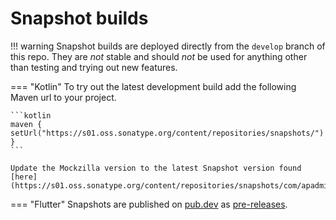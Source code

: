 # Snapshot builds

!!! warning
    Snapshot builds are deployed directly from the `develop` branch of this repo. They are *not* stable and 
    should *not* be used for anything other than testing and trying out new features.

=== "Kotlin"
    To try out the latest development build add the following Maven url to your project.

    ```kotlin
    maven { setUrl("https://s01.oss.sonatype.org/content/repositories/snapshots/") }
    ```

    Update the Mockzilla version to the latest Snapshot version found [here](https://s01.oss.sonatype.org/content/repositories/snapshots/com/apadmi/mockzilla/).

=== "Flutter"
    Snapshots are published on [pub.dev](https://pub.dev/packages/mockzilla) as [pre-releases](https://dart.dev/tools/pub/publishing#publishing-prereleases).
